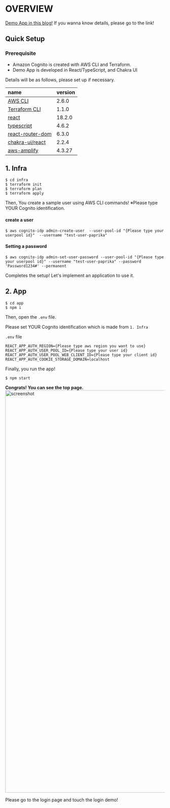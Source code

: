 # OVERVIEW

[Demo App in this blog!](https://dev.to/paprikamah/how-to-use-amazon-cognito-with-reacttypescript-4elj)
If you wanna know details, please go to the link!

## Quick Setup

### Prerequisite

-   Amazon Cognito is created with AWS CLI and Terraform.
-   Demo App is developed in React/TypeScript, and Chakra UI

Details will be as follows, please set up if necessary.

| name                                                                                     | version |
| :--------------------------------------------------------------------------------------- | :------ |
| [AWS CLI](https://docs.aws.amazon.com/cli/latest/userguide/getting-started-install.html) | 2.6.0   |
| [Terraform CLI](https://learn.hashicorp.com/tutorials/terraform/install-cli)             | 1.1.0   |
| [react](https://github.com/facebook/react)                                               | 18.2.0  |
| [typescript](https://github.com/microsoft/TypeScript)                                    | 4.6.2   |
| [react-router-dom](https://github.com/remix-run/react-router)                            | 6.3.0   |
| [chakra-ui/react](https://github.com/chakra-ui/chakra-ui)                                | 2.2.4   |
| [aws-amplify](https://github.com/aws-amplify/amplify-js)                                 | 4.3.27  |

## 1. Infra

```
$ cd infra
$ terraform init
$ terraform plan
$ terraform apply
```

Then, You create a sample user using AWS CLI commands! ※Please type YOUR Cognito identification.

#### create a user

```
$ aws cognito-idp admin-create-user  --user-pool-id "{Please type your userpool id}"  --username "test-user-paprika"
```

#### Setting a password

```
$ aws cognito-idp admin-set-user-password --user-pool-id "{Please type your userpool id}" --username "test-user-paprika" --password 'Password1234#' --permanent
```

Completes the setup! Let's implement an application to use it.

## 2. App

```
$ cd app
$ npm i
```

Then, open the `.env` file.

Please set YOUR Cognito identification which is made from `1. Infra`

`.env` file

```
REACT_APP_AUTH_REGION={Please type aws region you want to use}
REACT_APP_AUTH_USER_POOL_ID={Please type your user id}
REACT_APP_AUTH_USER_POOL_WEB_CLIENT_ID={Please type your client id}
REACT_APP_AUTH_COOKIE_STORAGE_DOMAIN=localhost
```

Finally, you run the app!

```
$ npm start
```

**Congrats! You can see the top page.**
<img width="1267" alt="screenshot" src="https://user-images.githubusercontent.com/42430018/179391595-cc787f86-9df7-49d6-9b0e-97acfdbde78a.png">

Please go to the login page and touch the login demo!
